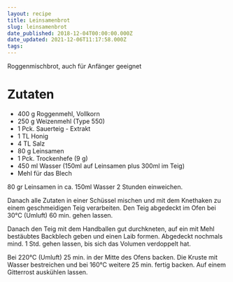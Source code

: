 ```yaml
---
layout: recipe
title: Leinsamenbrot
slug: leinsamenbrot
date_published: 2018-12-04T00:00:00.000Z
date_updated: 2021-12-06T11:17:58.000Z
tags:
---
```


Roggenmischbrot, auch für Anfänger geeignet

# Zutaten

- 400 g Roggenmehl, Vollkorn
- 250 g Weizenmehl (Type 550)
- 1 Pck. Sauerteig - Extrakt
- 1 TL Honig
- 4 TL Salz
- 80 g Leinsamen
- 1 Pck. Trockenhefe (9 g)
- 450 ml Wasser (150ml auf Leinsamen plus 300ml im Teig)
- Mehl für das Blech

80 gr Leinsamen in ca. 150ml Wasser 2 Stunden einweichen.

Danach alle Zutaten in einer Schüssel mischen und mit dem Knethaken zu einem geschmeidigen Teig verarbeiten. Den Teig abgedeckt im Ofen bei 30°C (Umluft) 60 min. gehen lassen.

Danach den Teig mit dem Handballen gut durchkneten, auf ein mit Mehl bestäubtes Backblech geben und einen Laib formen. Abgedeckt nochmals mind. 1 Std. gehen lassen, bis sich das Volumen verdoppelt hat.

Bei 220°C (Umluft) 25 min. in der Mitte des Ofens backen. Die Kruste mit Wasser bestreichen und bei 160°C weitere 25 min. fertig backen. Auf einem Gitterrost auskühlen lassen.
